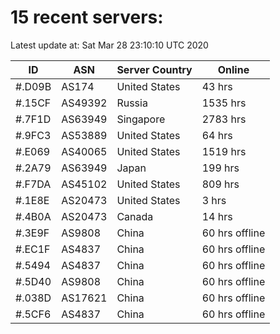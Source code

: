 # 15 recent servers:

Latest update at: Sat Mar 28 23:10:10 UTC 2020

| ID | ASN | Server Country | Online |
| -- | --- | -------------- | ------ |
| #.D09B | AS174 | United States | 43 hrs |
| #.15CF | AS49392 | Russia | 1535 hrs |
| #.7F1D | AS63949 | Singapore | 2783 hrs |
| #.9FC3 | AS53889 | United States | 64 hrs |
| #.E069 | AS40065 | United States | 1519 hrs |
| #.2A79 | AS63949 | Japan | 199 hrs |
| #.F7DA | AS45102 | United States | 809 hrs |
| #.1E8E | AS20473 | United States | 3 hrs |
| #.4B0A | AS20473 | Canada | 14 hrs |
| #.3E9F | AS9808 | China | 60 hrs offline |
| #.EC1F | AS4837 | China | 60 hrs offline |
| #.5494 | AS4837 | China | 60 hrs offline |
| #.5D40 | AS9808 | China | 60 hrs offline |
| #.038D | AS17621 | China | 60 hrs offline |
| #.5CF6 | AS4837 | China | 60 hrs offline |

